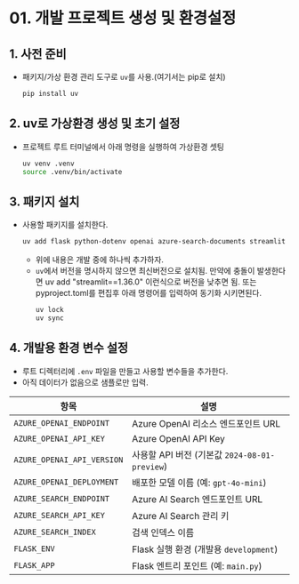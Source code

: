 # 01. 개발 프로젝트 생성 및 환경설정

## 1. 사전 준비

- 패키지/가상 환경 관리 도구로 `uv`를 사용.(여기서는 pip로 설치)

  ```bash
  pip install uv
  ```

## 2. uv로 가상환경 생성 및 초기 설정

- 프로젝트 루트 터미널에서 아래 명령을 실행하여 가상환경 셋팅
  ```bash
  uv venv .venv
  source .venv/bin/activate
  ```

## 3. 패키지 설치

- 사용할 패키지를 설치한다.
  ```bash
  uv add flask python-dotenv openai azure-search-documents streamlit
  ```
  - 위에 내용은 개발 중에 하나씩 추가하자.
  - `uv`에서 버전을 명시하지 않으면 최신버전으로 설치됨. 만약에 충돌이 발생한다면 uv add "streamlit==1.36.0" 이런식으로 버전을 낮추면 됨. 또는 pyproject.toml를 편집후 아래 명령어를 입력하여 동기화 시키면된다.
    ```bash
    uv lock
    uv sync 
    ```

## 4. 개발용 환경 변수 설정

- 루트 디렉터리에 `.env` 파일을 만들고 사용할 변수들을 추가한다. 
- 아직 데이터가 없음으로 샘플로만 입력.

| 항목 | 설명 |
| --- | --- |
| `AZURE_OPENAI_ENDPOINT` | Azure OpenAI 리소스 엔드포인트 URL |
| `AZURE_OPENAI_API_KEY` | Azure OpenAI API Key |
| `AZURE_OPENAI_API_VERSION` | 사용할 API 버전 (기본값 `2024-08-01-preview`) |
| `AZURE_OPENAI_DEPLOYMENT` | 배포한 모델 이름 (예: `gpt-4o-mini`) |
| `AZURE_SEARCH_ENDPOINT` | Azure AI Search 엔드포인트 URL |
| `AZURE_SEARCH_API_KEY` | Azure AI Search 관리 키 |
| `AZURE_SEARCH_INDEX` | 검색 인덱스 이름 |
| `FLASK_ENV` | Flask 실행 환경 (개발용 `development`) |
| `FLASK_APP` | Flask 엔트리 포인트 (예: `main.py`) |